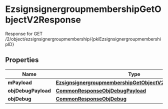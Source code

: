 

# EzsignsignergroupmembershipGetObjectV2Response

Response for GET /2/object/ezsignsignergroupmembership/{pkiEzsignsignergroupmembershipID}

## Properties

| Name | Type | Description | Notes |
|------------ | ------------- | ------------- | -------------|
|**mPayload** | [**EzsignsignergroupmembershipGetObjectV2ResponseMPayload**](EzsignsignergroupmembershipGetObjectV2ResponseMPayload.md) |  |  |
|**objDebugPayload** | [**CommonResponseObjDebugPayload**](CommonResponseObjDebugPayload.md) |  |  [optional] |
|**objDebug** | [**CommonResponseObjDebug**](CommonResponseObjDebug.md) |  |  [optional] |



